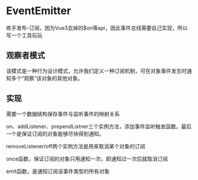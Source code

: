 # EventEmitter
练手发布-订阅，因为Vue3去掉的$on等api，因此事件总线需要自己实现，所以写一个工具玩玩

## 观察者模式
该模式是一种行为设计模式，允许我们定义一种订阅机制，可在对象事件发生时通知多个“观察”该对象的其他对象。

## 实现
需要一个数据结构保存事件与监听事件的映射关系

on、addListener、prependListner三个实例方法，添加事件监听触发函数。最后一个是保证订阅的对象能够尽快得到通知。

removeListener/off两个实例方法是用来取消某个对象的订阅

once函数，保证订阅的对象只用通知一次，即通知过一次后就取消订阅

emit函数，是通知订阅该事件类型的所有对象
